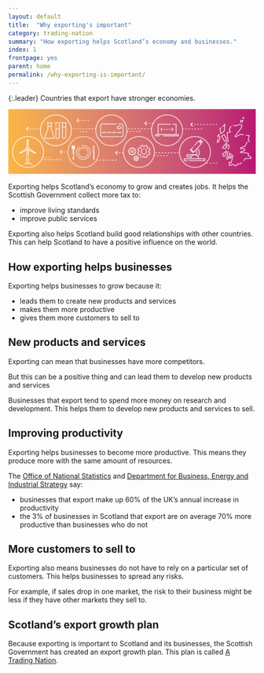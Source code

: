 ```yaml
---
layout: default
title:  "Why exporting's important"
category: trading-nation
summary: "How exporting helps Scotland’s economy and businesses."
index: 1
frontpage: yes
parent: home
permalink: /why-exporting-is-important/
---
```


{:.leader}
Countries that export have stronger economies.

![An image representing industry sectors that are key to Scotland's exports](/assets/images/hero/why-exportings-important-header.png)

Exporting helps Scotland’s economy to grow and creates jobs. It helps the Scottish Government collect more tax to:
* improve living standards
* improve public services

Exporting also helps Scotland build good relationships with other countries. This can help Scotland to have a positive influence on the world.

## How exporting helps businesses

Exporting helps businesses to grow because it:

* leads them to create new products and services
* makes them more productive
* gives them more customers to sell to


## New products and services

Exporting can mean that businesses have more competitors.

But this can be a positive thing and can lead them to develop new products and services

Businesses that export tend to spend more money on research and development. This helps them to develop new products and services to sell.

## Improving productivity

Exporting helps businesses to become more productive. This means they produce more with the same amount of resources.

The [Office of National Statistics](https://www.ons.gov.uk/) and [Department for Business, Energy and Industrial Strategy](https://www.gov.uk/government/organisations/department-for-business-energy-and-industrial-strategy) say:

* businesses that export make up 60% of the UK’s annual increase in productivity  
* the 3% of businesses in Scotland that export are on average 70% more productive than businesses who do not


## More customers to sell to

Exporting also means businesses do not have to rely on a particular set of customers. This helps businesses to spread any risks.

For example, if sales drop in one market, the risk to their business might be less if they have other markets they sell to.

## Scotland’s export growth plan

Because exporting is important to Scotland and its businesses, the Scottish Government has created an export growth plan. This plan is called [A Trading Nation](https://www.gov.scot/publications/scotland-a-trading-nation/).  
